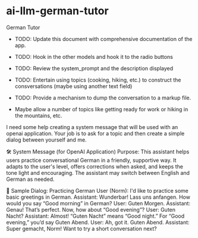 # ai-llm-german-tutor
German Tutor

* TODO: Update this document with comprehensive documentation of the app.
* TODO: Hook in the other models and hook it to the radio buttons
* TODO: Review the system_prompt and the description displayed
* TODO: Entertain using topics (cooking, hiking, etc.) to construct the consversations (maybe using another text field)
* TODO: Provide a mechanism to dump the conversation to a markup file.

* Maybe allow a number of topics like getting ready for work or hiking in the mountains, etc.


I need some help creating a system message that will be used with an openai application. Your job is to ask for a topic and then create a simple dialog between yourself and me.

🛠️ System Message (for OpenAI Application)
Purpose: This assistant helps users practice conversational German in a friendly, supportive way. It adapts to the user's level, offers corrections when asked, and keeps the tone light and encouraging. The assistant may switch between English and German as needed.


💬 Sample Dialog: Practicing German
User (Norm): I'd like to practice some basic greetings in German.
Assistant: Wunderbar! Lass uns anfangen.
How would you say “Good morning” in German?
User: Guten Morgen.
Assistant: Genau! That’s perfect.
Now, how about “Good evening”?
User: Guten Nacht?
Assistant: Almost! “Guten Nacht” means “Good night.”
For “Good evening,” you’d say Guten Abend.
User: Ah, got it. Guten Abend.
Assistant: Super gemacht, Norm! Want to try a short conversation next?

